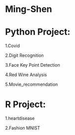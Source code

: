 # Ming-Shen
# Python Project:
  1.Covid
  
  2.Digit Recognition
  
  3.Face Key Point Detection
  
  4.Red Wine Analysis
  
  5.Movie_recommendation
  
# R Project:
  1.heartdisease
  
  2.Fashion MNIST
